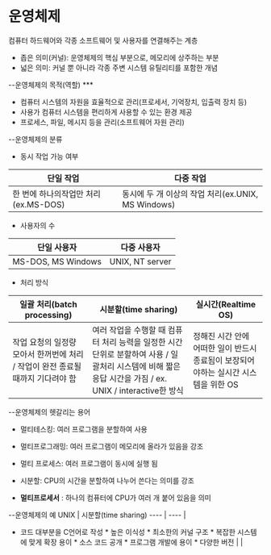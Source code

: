 # 운영체제
컴퓨터 하드웨어와 각종 소프트웨어 및 사용자를 연결해주는 계층

* 좁은 의미(커널): 운영체제의 핵심 부분으로, 메모리에 상주하는 부분
* 넓은 의미: 커널 뿐 아니라 각종 주변 시스템 유틸리티를 포함한 개념

--운영체제의 목적(역할) ***
* 컴퓨터 시스템의 자원을 효율적으로 관리(프로세서, 기억장치, 입출력 장치 등)
* 사용가 컴퓨터 시스템을 편리하게 사용할 수 있는 환경 제공
* 프로세스, 파일, 메시지 등을 관리(소프트웨어 자원 관리)

--운영체제의 분류
* 동시 작업 가능 여부

단일 작업 | **다중 작업**
---- | ---- | 
한 번에 하나의작업만 처리(ex.MS-DOS)  | 동시에 두 개 이상의 작업 처리(ex.UNIX, MS Windows)

* 사용자의 수

단일 사용자 | **다중 사용자**
---- | ---- | 
MS-DOS, MS Windows | UNIX, NT server

* 처리 방식
                     
일괄 처리(batch processing) | **시분할(time sharing)** | 실시간(Realtime OS)
---- | ---- | ---- | 
작업 요청의 일정량 모아서 한꺼번에 처리 / 작업이 완전 종료될 때까지 기다려야 함 | 여러 작업을 수행할 때 컴퓨터 처리 능력을 일정한 시간 단위로 분할하여 사용 / 일괄처리 시스템에 비해 짧은 응답 시간을 가짐 / ex. UNIX / interactive한 방식 | 정해진 시간 안에 어떠한 일이 반드시 종료됨이 보장되어야하는 실시간 시스템을 위한 OS

--운영체제의 헷갈리는 용어
* 멀티테스킹: 여러 프로그램을 분할하여 사용 
* 멀티프로그래밍: 여러 프로그램이 메모리에 올라가 있음을 강조
* 멀티 프로세스: 여러 프로그램이 동시에 실행 됨
* 시분할: CPU의 시간을 분할하여 나누어 쓴다는 의미를 강조

* **멀티프로세서** : 하나의 컴퓨터에 CPU가 여러 개 붙어 있음을 의미

--운영체제의 예
UNIX | 시분할(time sharing)
---- | ---- |
* 코드 대부분을 C언어로 작성 * 높은 이식성 * 최소한의 커널 구조 * 복잡한 시스템에 맞게 확장 용이 * 소스 코드 공개 * 프로그램 개발에 용이 * 다양한 버전 |      |
